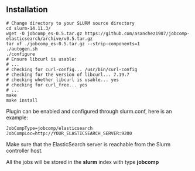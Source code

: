 ## Installation

    # Change directory to your SLURM source directory
    cd slurm-14.11.3/
    wget -O jobcomp_es-0.5.tar.gz https://github.com/asanchez1987/jobcomp-elasticsearch/archive/v0.5.tar.gz
    tar xf ./jobcomp_es-0.5.tar.gz --strip-components=1
    ./autogen.sh
    ./configure
    # Ensure libcurl is usable:
    # ...
    # checking for curl-config... /usr/bin/curl-config
    # checking for the version of libcurl... 7.19.7
    # checking whether libcurl is usable... yes
    # checking for curl_free... yes
    # ...
    make
    make install


Plugin can be enabled and configured through slurm.conf, here is an example:

    JobCompType=jobcomp/elasticsearch
    JobCompLoc=http://YOUR_ELASTICSEARCH_SERVER:9200

Make sure that the ElasticSearch server is reachable from the Slurm controller host.

All the jobs will be stored in the **slurm** index with type **jobcomp**
